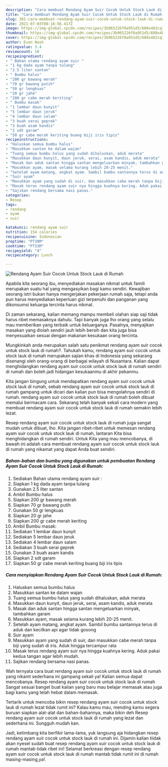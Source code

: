 ```yaml
---
description: "Cara membuat Rendang Ayam Suir Cocok Untuk Stock Lauk di Rumah yang nikmat Untuk Jualan"
title: "Cara membuat Rendang Ayam Suir Cocok Untuk Stock Lauk di Rumah yang nikmat Untuk Jualan"
slug: 301-cara-membuat-rendang-ayam-suir-cocok-untuk-stock-lauk-di-rumah-yang-nikmat-untuk-jualan
date: 2021-07-03T08:18:56.417Z
image: https://img-global.cpcdn.com/recipes/3b965226f0a951d5/680x482cq70/rendang-ayam-suir-cocok-untuk-stock-lauk-di-rumah-foto-resep-utama.jpg
thumbnail: https://img-global.cpcdn.com/recipes/3b965226f0a951d5/680x482cq70/rendang-ayam-suir-cocok-untuk-stock-lauk-di-rumah-foto-resep-utama.jpg
cover: https://img-global.cpcdn.com/recipes/3b965226f0a951d5/680x482cq70/rendang-ayam-suir-cocok-untuk-stock-lauk-di-rumah-foto-resep-utama.jpg
author: Evan Nash
ratingvalue: 3.4
reviewcount: 10
recipeingredient:
- " Bahan utama rendang ayam suir "
- "1 kg dada ayam tanpa tulang"
- "2.5 liter santan"
- " Bumbu halus"
- "200 gr bawang merah"
- "70 gr bawang putih"
- "50 gr lengkuas"
- "20 gr jahe"
- "200 gr cabe merah keriting"
- " Bumbu masak"
- "1 lembar daun kunyit"
- "5 lembar daun jeruk"
- "4 lembar daun salam"
- "3 buah serai geprek"
- "3 buah asam kandis"
- "2 sdt garam"
- "50 gr cabe merah keriting buang biji iris tipis"
recipeinstructions:
- "Haluskan semua bumbu halus"
- "Masukkan santan ke dalam wajan"
- "Tuang semua bumbu halus yang sudah dihaluskan, aduk merata"
- "Masukkan daun kunyit, daun jeruk, serai, asam kandis, aduk merata"
- "Masak dan aduk santan hingga santan mengeluarkan minyak, tambahkan garam"
- "Masukkan ayam, masak selama kurang lebih 20-25 menit."
- "Setelah ayam matang, angkat ayam. Sambil bumbu santannya terus di aduk dan kecilkan api agar tidak gosong"
- "Suir ayam"
- "Masukkan ayam yang sudah di suir, dan masukkan cabe merah tanpa biji yang sudah di iris. Aduk hingga tercampur rata"
- "Masak terus rendang ayam suir nya hingga kuahnya kering. Aduk pakai kedua tangan agar lebih mudah."
- "Sajikan rendang bersama nasi panas."
categories:
- Resep
tags:
- rendang
- ayam
- suir

katakunci: rendang ayam suir 
nutrition: 154 calories
recipecuisine: Indonesian
preptime: "PT38M"
cooktime: "PT33M"
recipeyield: "4"
recipecategory: Lunch

---
```



![Rendang Ayam Suir Cocok Untuk Stock Lauk di Rumah](https://img-global.cpcdn.com/recipes/3b965226f0a951d5/680x482cq70/rendang-ayam-suir-cocok-untuk-stock-lauk-di-rumah-foto-resep-utama.jpg)

Apabila kita seorang ibu, menyediakan masakan nikmat untuk famili merupakan suatu hal yang mengasyikan bagi kamu sendiri. Kewajiban seorang istri bukan hanya mengerjakan pekerjaan rumah saja, tetapi anda pun harus menyediakan keperluan gizi terpenuhi dan panganan yang dikonsumsi keluarga tercinta harus nikmat.

Di zaman  sekarang, kalian memang mampu membeli olahan siap saji tidak harus ribet memasaknya dahulu. Tapi banyak juga lho orang yang selalu mau memberikan yang terbaik untuk keluarganya. Pasalnya, menyajikan masakan yang diolah sendiri jauh lebih bersih dan kita juga bisa menyesuaikan sesuai dengan makanan kesukaan orang tercinta. 



Mungkinkah anda merupakan salah satu penikmat rendang ayam suir cocok untuk stock lauk di rumah?. Tahukah kamu, rendang ayam suir cocok untuk stock lauk di rumah merupakan sajian khas di Indonesia yang sekarang disenangi oleh orang-orang di berbagai wilayah di Nusantara. Kalian dapat menghidangkan rendang ayam suir cocok untuk stock lauk di rumah sendiri di rumah dan boleh jadi hidangan kesukaanmu di akhir pekanmu.

Kita jangan bingung untuk mendapatkan rendang ayam suir cocok untuk stock lauk di rumah, sebab rendang ayam suir cocok untuk stock lauk di rumah gampang untuk dicari dan kalian pun bisa mengolahnya sendiri di rumah. rendang ayam suir cocok untuk stock lauk di rumah boleh dibuat memalui bermacam cara. Sekarang telah banyak sekali cara modern yang membuat rendang ayam suir cocok untuk stock lauk di rumah semakin lebih lezat.

Resep rendang ayam suir cocok untuk stock lauk di rumah juga sangat mudah untuk dibuat, lho. Kita jangan ribet-ribet untuk memesan rendang ayam suir cocok untuk stock lauk di rumah, lantaran Kita bisa menghidangkan di rumah sendiri. Untuk Kita yang mau mencobanya, di bawah ini adalah cara membuat rendang ayam suir cocok untuk stock lauk di rumah yang nikamat yang dapat Anda buat sendiri.

<!--inarticleads1-->

##### Bahan-bahan dan bumbu yang digunakan untuk pembuatan Rendang Ayam Suir Cocok Untuk Stock Lauk di Rumah:

1. Sediakan  Bahan utama rendang ayam suir :
1. Siapkan 1 kg dada ayam tanpa tulang
1. Gunakan 2.5 liter santan
1. Ambil  Bumbu halus
1. Siapkan 200 gr bawang merah
1. Siapkan 70 gr bawang putih
1. Gunakan 50 gr lengkuas
1. Siapkan 20 gr jahe
1. Siapkan 200 gr cabe merah keriting
1. Ambil  Bumbu masak:
1. Sediakan 1 lembar daun kunyit
1. Sediakan 5 lembar daun jeruk
1. Sediakan 4 lembar daun salam
1. Sediakan 3 buah serai geprek
1. Gunakan 3 buah asam kandis
1. Siapkan 2 sdt garam
1. Siapkan 50 gr cabe merah keriting buang biji iris tipis




<!--inarticleads2-->

##### Cara menyiapkan Rendang Ayam Suir Cocok Untuk Stock Lauk di Rumah:

1. Haluskan semua bumbu halus
1. Masukkan santan ke dalam wajan
1. Tuang semua bumbu halus yang sudah dihaluskan, aduk merata
1. Masukkan daun kunyit, daun jeruk, serai, asam kandis, aduk merata
1. Masak dan aduk santan hingga santan mengeluarkan minyak, tambahkan garam
1. Masukkan ayam, masak selama kurang lebih 20-25 menit.
1. Setelah ayam matang, angkat ayam. Sambil bumbu santannya terus di aduk dan kecilkan api agar tidak gosong
1. Suir ayam
1. Masukkan ayam yang sudah di suir, dan masukkan cabe merah tanpa biji yang sudah di iris. Aduk hingga tercampur rata
1. Masak terus rendang ayam suir nya hingga kuahnya kering. Aduk pakai kedua tangan agar lebih mudah.
1. Sajikan rendang bersama nasi panas.




Wah ternyata cara buat rendang ayam suir cocok untuk stock lauk di rumah yang nikamt sederhana ini gampang sekali ya! Kalian semua dapat mencobanya. Resep rendang ayam suir cocok untuk stock lauk di rumah Sangat sesuai banget buat kalian yang baru mau belajar memasak atau juga bagi kamu yang telah hebat dalam memasak.

Tertarik untuk mencoba bikin resep rendang ayam suir cocok untuk stock lauk di rumah lezat tidak rumit ini? Kalau kamu mau, mending kamu segera buruan siapkan alat-alat dan bahan-bahannya, maka bikin deh Resep rendang ayam suir cocok untuk stock lauk di rumah yang lezat dan sederhana ini. Sungguh mudah kan. 

Jadi, ketimbang kita berfikir lama-lama, yuk langsung aja hidangkan resep rendang ayam suir cocok untuk stock lauk di rumah ini. Dijamin kalian tiidak akan nyesel sudah buat resep rendang ayam suir cocok untuk stock lauk di rumah mantab tidak ribet ini! Selamat berkreasi dengan resep rendang ayam suir cocok untuk stock lauk di rumah mantab tidak rumit ini di rumah masing-masing,ya!.

